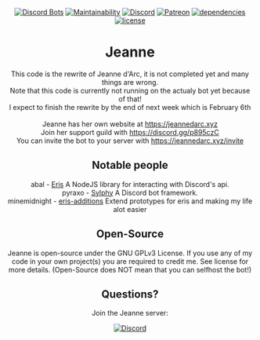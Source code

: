 <div align="center">
  <p>
    <a href="https://discordbots.org/bot/237578660708745216"><img src="https://discordbots.org/api/widget/status/237578660708745216.svg?noavatar=true" alt="Discord Bots"/></a>
    <a href="https://codeclimate.com/github/Chaldea-devs/Jeanne/maintainability"><img src="https://api.codeclimate.com/v1/badges/27e8569bfd75c06c21ac/maintainability" alt="Maintainability"/></a>
    <a href="https://discord.gg/p895czC"><img src="https://discordapp.com/api/guilds/240059867744698368/embed.png" alt="Discord"/></a>
    <a href="https://www.patreon.com/Kurozero"><img src="https://img.shields.io/badge/donate-patreon-F96854.svg" alt="Patreon" /></a>
    <a href="https://david-dm.org/Chaldea-devs/Jeanne"><img src="https://david-dm.org/Chaldea-devs/Jeanne/status.svg" alt="dependencies"/></a>
    <a href="https://choosealicense.com/licenses/gpl-3.0"><img src="https://img.shields.io/github/license/Chaldea-devs/Jeanne.svg" alt="license"/></a>
  </p>

# Jeanne
This code is the rewrite of Jeanne d'Arc, it is not completed yet and many things are wrong.<br/>
Note that this code is currently not running on the actualy bot yet because of that!<br/>
I expect to finish the rewrite by the end of next week which is February 6th
<br/><br/>
Jeanne has her own website at https://jeannedarc.xyz<br/>
Join her support guild with https://discord.gg/p895czC<br/>
You can invite the bot to your server with https://jeannedarc.xyz/invite

Notable people
-
abal - [Eris](https://github.com/abalabahaha/eris) A NodeJS library for interacting with Discord's api.<br/>
pyraxo - [Sylphy](https://github.com/pyraxo/sylphy) A Discord bot framework.<br/>
minemidnight - [eris-additions](https://github.com/minemidnight/eris-additions/) Extend prototypes for eris and making my life alot easier

Open-Source
-
Jeanne is open-source under the GNU GPLv3 License. If you use any of my code in your own project(s) you are required to credit me. See license for more details. (Open-Source does NOT mean that you can selfhost the bot!)

Questions?
-
Join the Jeanne server:

[![Discord](https://discordapp.com/api/guilds/240059867744698368/embed.png?style=banner2)](https://discord.gg/p895czC)
</div>
